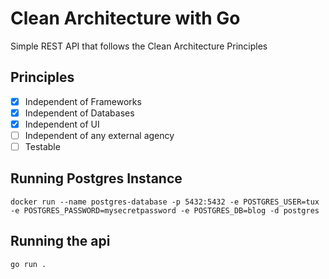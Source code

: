 # Clean Architecture with Go
Simple REST API that follows the Clean Architecture Principles
## Principles
- [x] Independent of Frameworks
- [x] Independent of Databases
- [x] Independent of UI
- [ ] Independent of any external agency
- [ ] Testable

## Running Postgres Instance
```
docker run --name postgres-database -p 5432:5432 -e POSTGRES_USER=tux -e POSTGRES_PASSWORD=mysecretpassword -e POSTGRES_DB=blog -d postgres
```

## Running the api
```
go run .
```